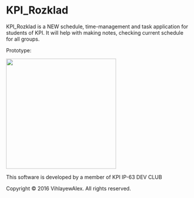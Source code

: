 # KPI_Rozklad
KPI_Rozklad is a NEW schedule, time-management and task application for students of KPI. It will help with making notes, checking current schedule for all groups. 

Prototype:

<img src="https://raw.githubusercontent.com/VihlayewAlex/KPI_Rozklad/master/readme_images/Main%20menu%20ios.png" width="300">

This software is developed by a member of KPI IP-63 DEV CLUB

Copyright © 2016 VihlayewAlex. All rights reserved.
